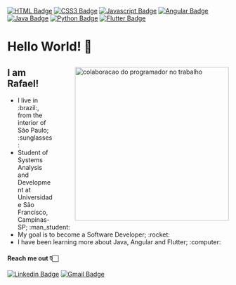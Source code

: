 
[![HTML Badge](https://img.shields.io/badge/Html-E34F26?style=flat-square-badge&logo=css3&logoColor=white&link=)]()
[![CSS3 Badge](https://img.shields.io/badge/CSS3-1572B6?style=flat-square-badge&logo=css3&logoColor=white&link=)]()
[![Javascript Badge](https://img.shields.io/badge/JavaScript-F7DF1E?style=flat-square-badge&logo=javascript&logoColor=black)]()
[![Angular Badge](https://img.shields.io/badge/Angular-EA4335?style=flat-square-badge&logo=Angular&logoColor=white&link=)]()
[![Java Badge](https://img.shields.io/badge/Java-EA4335?style=flat-square-badge&logo=Java&logoColor=white&link=)]()
[![Python Badge](https://img.shields.io/badge/Python-006192?style=flat-square-badge&logo=Python&logoColor=white&link=)]()
[![Flutter Badge](https://img.shields.io/badge/Flutter-blue?style=flat-square-badge&logo=Flutter&logoColor=white&link=)]()

# Hello World!  👋
<main>
  <img src="https://www.flaticon.com/svg/static/icons/svg/2230/2230187.svg" alt="colaboracao do programador no trabalho" align=right width="350px" heignt="320px" margin-top="10px" margin-bottom="45px" style="float:right;margin-left:50px;">
 
 <h2>I am Rafael!</h2>
 <ul>
 <li> I live in :brazil:, from the interior of São Paulo; :sunglasses: </li> 
 <li> Student of Systems Analysis and Development at Universidade São Francisco, Campinas-SP; :man_student: </li>
 <li> My goal is to become a Software Developer; :rocket: </li>
 <li> I have been learning more about Java, Angular and Flutter; :computer: </li> 
 </ul>
 
 #### Reach me out 👇🏻
 
 [![Linkedin Badge](https://img.shields.io/badge/-Rafael%20Sousa-006192?style=flat-square-badge&logo=Linkedin&logoColor=white&link=https://www.linkedin.com/in/rafaelofficial/)](https://www.linkedin.com/in/rafaelofficial/) 
[![Gmail Badge](https://img.shields.io/badge/-rafael.sousa.pereira01@gmail.com-EA4335?style=flat-square-badge&logo=Gmail&logoColor=white&link=mailto:rafael.sousa.pereira01@gmail.com)](mailto:rafael.sousa.pereira01@gmail.com)

 </main>
 
